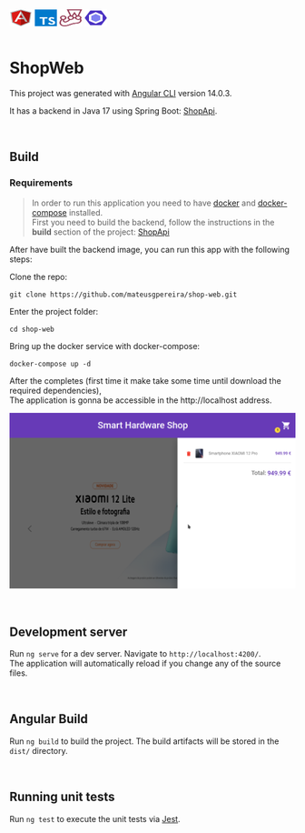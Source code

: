 <div style="display: inline_block">
    <img align="center" alt="Mateus-Angular" height="30" width="40" src="https://raw.githubusercontent.com/devicons/devicon/master/icons/angularjs/angularjs-original.svg"/>
    <img align="center" alt="Mateus-TypeScript" height="30" width="40" src="https://raw.githubusercontent.com/devicons/devicon/master/icons/typescript/typescript-original.svg"/>
    <img align="center" alt="Mateus-Jest" height="30" width="40" src="https://raw.githubusercontent.com/devicons/devicon/master/icons/jest/jest-plain.svg"/>
    <img align="center" alt="Mateus-EsLint" height="30" width="40" src="https://raw.githubusercontent.com/devicons/devicon/master/icons/eslint/eslint-original.svg"/>
</div>
<br>

# ShopWeb

This project was generated with [Angular CLI](https://github.com/angular/angular-cli) version 14.0.3.

It has a backend in Java 17 using Spring Boot: [ShopApi](https://github.com/mateusgpereira/shop-api).  

<br>

## Build

### Requirements
> In order to run this application you need to have [docker](https://docs.docker.com/engine/install/) and [docker-compose](https://docs.docker.com/compose/install/) installed.  
> First you need to build the backend, follow the instructions in the **build** section of the project: [ShopApi](https://github.com/mateusgpereira/shop-api#build)  

After have built the backend image, you can run this app with the following steps:  

Clone the repo:

```shell script
git clone https://github.com/mateusgpereira/shop-web.git
```  

Enter the project folder:

```shell script
cd shop-web
```  

Bring up the docker service with docker-compose:

```shell script
docker-compose up -d
```  

After the completes (first time it make take some time until download the required dependencies),  
The application is gonna be accessible in the http://localhost address.  

![Shop Demo Page](media/shop_demo.png) 

<br>  

## Development server

Run `ng serve` for a dev server. Navigate to `http://localhost:4200/`.  
The application will automatically reload if you change any of the source files.  

<br>  

## Angular Build

Run `ng build` to build the project. The build artifacts will be stored in the `dist/` directory.  

<br>  

## Running unit tests

Run `ng test` to execute the unit tests via [Jest](https://jestjs.io).  
